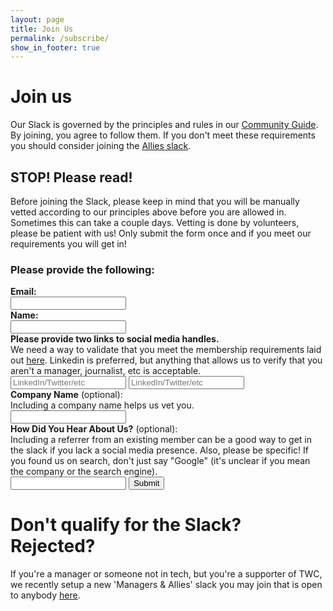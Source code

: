 ```yaml
---
layout: page
title: Join Us
permalink: /subscribe/
show_in_footer: true
---
```


# Join us

Our Slack is governed by the principles and rules in our [Community Guide](/community-guide). By joining, you agree to follow them. If you don't meet these requirements you should consider joining the [Allies slack](https://join.slack.com/t/techworkersco-4fm8079/shared_invite/zt-nbqg4212-Zzzwrrpl8gYm8HHyla16og).

<div class='p-3 marg-b-3 border'>
  <h2 class="txt-1"><b>STOP! Please read!</b></h2>
  Before joining the Slack, please keep in mind that you will be manually vetted according to our principles above before you are allowed in. Sometimes this can take a couple days. Vetting is done by volunteers, please be patient with us! Only submit the form once and if you meet our requirements you will get in!
</div>

<h3 class="marg-b-3">Please provide the following:</h3>
<form class="join-form" method="POST" target="_blank" class="marg-b-4" data-netlify="true" action="/slack-thanks">
  <label class="marg-b-3" for="email">
    <div><b>Email:</b></div>
    <input id="email" type="email" required name="email">
  </label>
  <label class="marg-b-3" for="name">
    <div><b>Name:</b></div>
    <input id="name" type="text" required name="name">
  </label>
  <label class="marg-b-3" for="social">
    <div class="marg-b-2">
      <b>Please provide two links to social media handles.</b>
      <div>We need a way to validate that you meet the membership requirements laid out <a href="/community-guide#membership">here</a>. Linkedin is preferred, but anything that allows us to verify that you aren't a manager, journalist, etc is acceptable.</div>
    </div>
    <input placeholder="LinkedIn/Twitter/etc" id="social" required type="url" name="social_media_1">
    <input placeholder="LinkedIn/Twitter/etc" type="url" required name="social_media_2">
  </label>
  <label class="marg-b-3" for="company_name">
    <div><b>Company Name</b> (optional):</div>
    <div class="marg-b-2">Including a company name helps us vet you.</div>
    <input id="company_name" type="text" name="company_name">
  </label>
  <label class="marg-b-3" for="referrer">
    <div><b>How Did You Hear About Us?</b> (optional):</div>
    <div class="marg-b-2">Including a referrer from an existing member can be a good way to get in the slack if you lack a social media presence. Also, please be specific! If you found us on search, don't just say "Google" (it's unclear if you mean the company or the search engine).</div>
    <input id="referrer" type="text" name="referrer">
  </label>
  <input type="hidden" name="redirect_uri" value="https://techworkerscoalition.org/slack-thanks" />
  <input type="submit" value="Submit">
</form>

# Don't qualify for the Slack? Rejected?

If you're a manager or someone not in tech, but you're a supporter of TWC, we recently setup a new 'Managers & Allies' slack you may join that is open to anybody [here](https://join.slack.com/t/techworkersco-4fm8079/shared_invite/zt-nbqg4212-Zzzwrrpl8gYm8HHyla16og).
